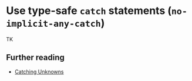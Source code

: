 # Use type-safe `catch` statements (`no-implicit-any-catch`)

TK

## Further reading

- [Catching Unknowns](https://ncjamieson.com/catching-unknowns/)